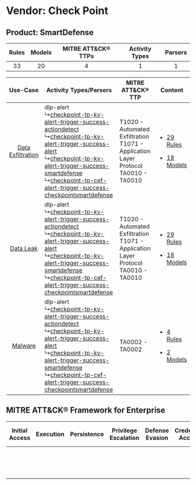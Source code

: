 Vendor: Check Point
===================
Product: SmartDefense
---------------------
| Rules | Models | MITRE ATT&CK® TTPs | Activity Types | Parsers |
|:-----:|:------:|:------------------:|:--------------:|:-------:|
|  33   |   20   |         4          |       1        |    1    |

|    Use-Case    | Activity Types/Parsers    | MITRE ATT&CK® TTP    | Content    |
|:----:| ---- | ---- | ---- |
| [Data Exfiltration](../../../UseCases/uc_data_exfiltration.md) |  dlp-alert<br> ↳[checkpoint-tp-kv-alert-trigger-success-actiondetect](Ps/pC_checkpointtpkvalerttriggersuccessactiondetect.md)<br> ↳[checkpoint-tp-kv-alert-trigger-success-alert](Ps/pC_checkpointtpkvalerttriggersuccessalert.md)<br> ↳[checkpoint-tp-kv-alert-trigger-success-smartdefense](Ps/pC_checkpointtpkvalerttriggersuccesssmartdefense.md)<br> ↳[checkpoint-tp-cef-alert-trigger-success-checkpointsmartdefense](Ps/pC_checkpointtpcefalerttriggersuccesscheckpointsmartdefense.md)<br> | T1020 - Automated Exfiltration<br>T1071 - Application Layer Protocol<br>TA0010 - TA0010<br> | [<ul><li>29 Rules</li></ul><ul><li>18 Models</li></ul>](RM/r_m_check_point_smartdefense_Data_Exfiltration.md) |
|         [Data Leak](../../../UseCases/uc_data_leak.md)         |  dlp-alert<br> ↳[checkpoint-tp-kv-alert-trigger-success-actiondetect](Ps/pC_checkpointtpkvalerttriggersuccessactiondetect.md)<br> ↳[checkpoint-tp-kv-alert-trigger-success-alert](Ps/pC_checkpointtpkvalerttriggersuccessalert.md)<br> ↳[checkpoint-tp-kv-alert-trigger-success-smartdefense](Ps/pC_checkpointtpkvalerttriggersuccesssmartdefense.md)<br> ↳[checkpoint-tp-cef-alert-trigger-success-checkpointsmartdefense](Ps/pC_checkpointtpcefalerttriggersuccesscheckpointsmartdefense.md)<br> | T1020 - Automated Exfiltration<br>T1071 - Application Layer Protocol<br>TA0010 - TA0010<br> | [<ul><li>29 Rules</li></ul><ul><li>18 Models</li></ul>](RM/r_m_check_point_smartdefense_Data_Leak.md)         |
|    [Malware](../../../UseCases/uc_malware.md)    |  dlp-alert<br> ↳[checkpoint-tp-kv-alert-trigger-success-actiondetect](Ps/pC_checkpointtpkvalerttriggersuccessactiondetect.md)<br> ↳[checkpoint-tp-kv-alert-trigger-success-alert](Ps/pC_checkpointtpkvalerttriggersuccessalert.md)<br> ↳[checkpoint-tp-kv-alert-trigger-success-smartdefense](Ps/pC_checkpointtpkvalerttriggersuccesssmartdefense.md)<br> ↳[checkpoint-tp-cef-alert-trigger-success-checkpointsmartdefense](Ps/pC_checkpointtpcefalerttriggersuccesscheckpointsmartdefense.md)<br> | TA0002 - TA0002<br>    | [<ul><li>4 Rules</li></ul><ul><li>2 Models</li></ul>](RM/r_m_check_point_smartdefense_Malware.md)    |

MITRE ATT&CK® Framework for Enterprise
--------------------------------------
| Initial Access | Execution | Persistence | Privilege Escalation | Defense Evasion | Credential Access | Discovery | Lateral Movement | Collection | Command and Control                                                             | Exfiltration                                                                | Impact |
| -------------- | --------- | ----------- | -------------------- | --------------- | ----------------- | --------- | ---------------- | ---------- | ------------------------------------------------------------------------------- | --------------------------------------------------------------------------- | ------ |
|                |           |             |                      |                 |                   |           |                  |            | [Application Layer Protocol](https://attack.mitre.org/techniques/T1071)<br><br> | [Automated Exfiltration](https://attack.mitre.org/techniques/T1020)<br><br> |        |